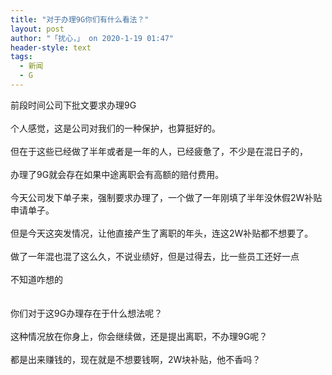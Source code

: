 ```yaml
---
title: "对于办理9G你们有什么看法？"
layout: post
author: "「扰心，」 on 2020-1-19 01:47"
header-style: text
tags:
  - 新闻
  - G
---
```


<head></head>
<body>
  前段时间公司下批文要求办理9G
 <br> 
 <br> 个人感觉，这是公司对我们的一种保护，也算挺好的。
 <br> 
 <br> 但在于这些已经做了半年或者是一年的人，已经疲惫了，不少是在混日子的，
 <br> 
 <br> 办理了9G就会存在如果中途离职会有高额的赔付费用。
 <br> 
 <br> 今天公司发下单子来，强制要求办理了，一个做了一年刚填了半年没休假2W补贴申请单子。
 <br> 
 <br> 但是今天这突发情况，让他直接产生了离职的年头，连这2W补贴都不想要了。
 <br> 
 <br> 做了一年混也混了这么久，不说业绩好，但是过得去，比一些员工还好一点
 <br> 
 <br> 不知道咋想的
 <br> 
 <br> 
 <br> 你们对于这9G办理存在于什么想法呢？
 <br> 
 <br> 这种情况放在你身上，你会继续做，还是提出离职，不办理9G呢？ 
 <br> 
 <br> 都是出来赚钱的，现在就是不想要钱啊，2W块补贴，他不香吗？
 <br>
</body>


